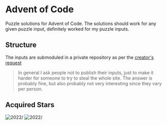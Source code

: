 # Advent of Code
Puzzle solutions for Advent of Code. The solutions should work for any given puzzle input, definitely worked for my puzzle inputs.

## Structure
The inputs are submoduled in a private repository as per the [creator's request](https://twitter.com/ericwastl/status/1465805354214830081)
> In general I ask people not to publish their inputs, just to make it harder for someone to try to steal the whole site. The answer is probably fine, but also probably not very interesting since they vary per person.

## Acquired Stars
![2022](https://img.shields.io/endpoint?url=https://raw.githubusercontent.com/neckless-was-taken/advent-of-code/main/year_2022/completion.json)/
![2022](https://img.shields.io/endpoint?url=https://raw.githubusercontent.com/neckless-was-taken/advent-of-code/main/year_2023/completion.json)/
